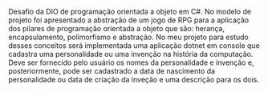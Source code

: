 Desafio da DIO de programação orientada a objeto em C#. No modelo de projeto foi apresentado a abstração de um jogo de RPG para
a aplicação dos pilares de programação orientada a objeto que são: herança, encapsulamento, polimorfismo e abstração. No meu projeto 
para estudo desses conceitos será implementada uma aplicação dotnet em console que cadastra uma personalidade ou uma invenção na história 
da computação. Deve ser fornecido pelo usuário os nomes da personalidade e invenção e, posteriormente, pode ser cadastrado a data de nascimento
da personalidade ou data de criação da inveção e uma descrição para os dois.